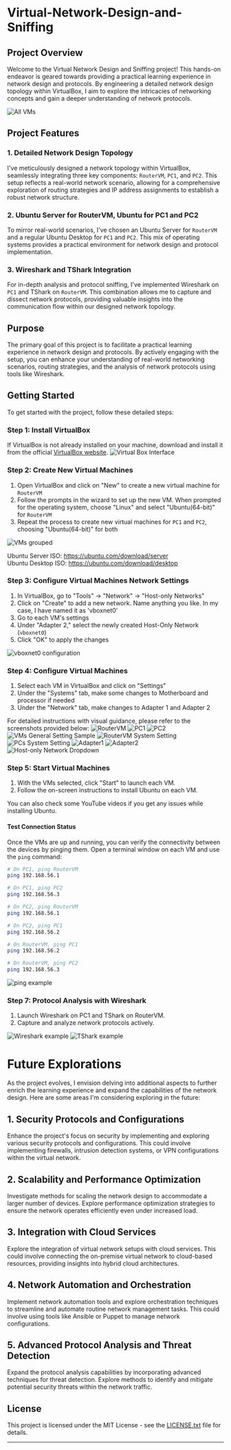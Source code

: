 # Virtual-Network-Design-and-Sniffing

## Project Overview

Welcome to the Virtual Network Design and Sniffing project! This hands-on endeavor is geared towards providing a practical learning experience in network design and protocols. By engineering a detailed network design topology within VirtualBox, I aim to explore the intricacies of networking concepts and gain a deeper understanding of network protocols.

![All VMs](https://res.cloudinary.com/dkqvrhzs3/image/upload/v1700278365/screenshots/all_VMs_ou5byz.png)


## Project Features

### 1. Detailed Network Design Topology

I've meticulously designed a network topology within VirtualBox, seamlessly integrating three key components: `RouterVM`, `PC1`, and `PC2`. This setup reflects a real-world network scenario, allowing for a comprehensive exploration of routing strategies and IP address assignments to establish a robust network structure.

### 2. Ubuntu Server for RouterVM, Ubuntu for PC1 and PC2

To mirror real-world scenarios, I've chosen an Ubuntu Server for `RouterVM` and a regular Ubuntu Desktop for `PC1` and `PC2`. This mix of operating systems provides a practical environment for network design and protocol implementation.

### 3. Wireshark and TShark Integration

For in-depth analysis and protocol sniffing, I've implemented Wireshark on `PC1` and TShark on `RouterVM`. This combination allows me to capture and dissect network protocols, providing valuable insights into the communication flow within our designed network topology.

## Purpose

The primary goal of this project is to facilitate a practical learning experience in network design and protocols. By actively engaging with the setup, you can enhance your understanding of real-world networking scenarios, routing strategies, and the analysis of network protocols using tools like Wireshark.

## Getting Started

To get started with the project, follow these detailed steps:

### Step 1: Install VirtualBox

If VirtualBox is not already installed on your machine, download and install it from the official [VirtualBox website](https://www.virtualbox.org/).
![Virtual Box Interface](https://res.cloudinary.com/dkqvrhzs3/image/upload/v1700278523/screenshots/virtual_box_interface_fniauc.png)

### Step 2: Create New Virtual Machines

1. Open VirtualBox and click on "New" to create a new virtual machine for `RouterVM`
2. Follow the prompts in the wizard to set up the new VM. When prompted for the operating system, choose "Linux" and select "Ubuntu(64-bit)" for `RouterVM`
3. Repeat the process to create new virtual machines for `PC1` and `PC2`, choosing "Ubuntu(64-bit)" for both

![VMs grouped](https://res.cloudinary.com/dkqvrhzs3/image/upload/v1700284945/screenshots/vms_group_zibmzn.png)

Ubuntu Server ISO: https://ubuntu.com/download/server <br>
Ubuntu Desktop ISO: https://ubuntu.com/download/desktop

### Step 3: Configure Virtual Machines Network Settings

1. In VirtualBox, go to "Tools" -> "Network" -> "Host-only Networks"
2. Click on "Create" to add a new network. Name anything you like. In my case, I have named it as 'vboxnet0'
3. Go to each VM's settings
4. Under "Adapter 2," select the newly created Host-Only Network (`vboxnet0`)
5. Click "OK" to apply the changes

![vboxnet0 configuration](https://res.cloudinary.com/dkqvrhzs3/image/upload/v1700278361/screenshots/vboxnet0_Host-only_Network_gpv5ls.png)

### Step 4: Configure Virtual Machines

1. Select each VM in VirtualBox and click on "Settings"
2. Under the "Systems" tab, make some changes to Motherboard and processor if needed
3. Under the "Network" tab, make changes to Adapter 1 and Adapter 2

For detailed instructions with visual guidance, please refer to the screenshots provided below:
![RouterVM](https://res.cloudinary.com/dkqvrhzs3/image/upload/v1700278521/screenshots/Router_hiwsip.png)
![PC1](https://res.cloudinary.com/dkqvrhzs3/image/upload/v1700278520/screenshots/PC1_syjn05.png)
![PC2](https://res.cloudinary.com/dkqvrhzs3/image/upload/v1700278521/screenshots/PC2_mmtb3f.png)
![VMs General Setting Sample](https://res.cloudinary.com/dkqvrhzs3/image/upload/v1700278518/screenshots/general_settings_k78qkm.png)
![RouterVM System Setting](https://res.cloudinary.com/dkqvrhzs3/image/upload/v1700278522/screenshots/system_settings_hlvogh.png)
![PCs System Setting](https://res.cloudinary.com/dkqvrhzs3/image/upload/v1700278521/screenshots/System_Setting_for_PC1_and_PC2_elsmge.png)
![Adapter1](https://res.cloudinary.com/dkqvrhzs3/image/upload/v1700278519/screenshots/network_setting_1_jdpw3j.png)
![Adapter2](https://res.cloudinary.com/dkqvrhzs3/image/upload/v1700278519/screenshots/network_setting_2_tc4eep.png)
![Host-only Network Dropdown](https://res.cloudinary.com/dkqvrhzs3/image/upload/v1700278361/screenshots/host-only_network_b177gm.png)

### Step 5: Start Virtual Machines

1. With the VMs selected, click "Start" to launch each VM.
2. Follow the on-screen instructions to install Ubuntu on each VM.
   
You can also check some YouTube videos if you get any issues while installing Ubuntu.

#### Test Connection Status

Once the VMs are up and running, you can verify the connectivity between the devices by pinging them. Open a terminal window on each VM and use the `ping` command:

```bash
# On PC1, ping RouterVM
ping 192.168.56.1

# On PC1, ping PC2
ping 192.168.56.3

# On PC2, ping RouterVM
ping 192.168.56.1

# On PC2, ping PC1
ping 192.168.56.2

# On RouterVM, ping PC1
ping 192.168.56.2

# On RouterVM, ping PC2
ping 192.168.56.3
```
![ping example](https://res.cloudinary.com/dkqvrhzs3/image/upload/v1700278361/screenshots/ping_example_wyvurh.png)

### Step 7: Protocol Analysis with Wireshark

1. Launch Wireshark on PC1 and TShark on RouterVM.
2. Capture and analyze network protocols actively.

![Wireshark example](https://res.cloudinary.com/dkqvrhzs3/image/upload/v1700278363/screenshots/wireshark_jsuejs.png)
![TShark example](https://res.cloudinary.com/dkqvrhzs3/image/upload/v1700278361/screenshots/tshark_ffpqsl.png)

# Future Explorations

As the project evolves, I envision delving into additional aspects to further enrich the learning experience and expand the capabilities of the network design. Here are some areas I'm considering exploring in the future:

## 1. Security Protocols and Configurations

Enhance the project's focus on security by implementing and exploring various security protocols and configurations. This could involve implementing firewalls, intrusion detection systems, or VPN configurations within the virtual network.

## 2. Scalability and Performance Optimization

Investigate methods for scaling the network design to accommodate a larger number of devices. Explore performance optimization strategies to ensure the network operates efficiently even under increased load.

## 3. Integration with Cloud Services

Explore the integration of virtual network setups with cloud services. This could involve connecting the on-premise virtual network to cloud-based resources, providing insights into hybrid cloud architectures.

## 4. Network Automation and Orchestration

Implement network automation tools and explore orchestration techniques to streamline and automate routine network management tasks. This could involve using tools like Ansible or Puppet to manage network configurations.

## 5. Advanced Protocol Analysis and Threat Detection

Expand the protocol analysis capabilities by incorporating advanced techniques for threat detection. Explore methods to identify and mitigate potential security threats within the network traffic.

## License

This project is licensed under the MIT License - see the [LICENSE.txt](LICENSE.txt) file for details.

--- 
